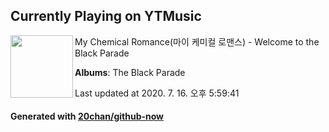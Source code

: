 ## Currently Playing on YTMusic

[<img align="left" width="100" src="https://lh3.googleusercontent.com/v_9D7-qcGPdGaKb-sA5wBwpY9SXsUZdzMLFcaR_AQRsY84iQnOEfI9hKUh5B1Veb_HElggrbVRDVp5yl">](https://music.youtube.com/channel/UC527A_XB_c7XftocVOIVNeA)

My Chemical Romance(마이 케미컬 로맨스) - Welcome to the Black Parade

**Albums**: The Black Parade

Last updated at 2020. 7. 16. 오후 5:59:41

#### Generated with [20chan/github-now](https://github.com/20chan/github-now)


<!--
**20chan/20chan** is a ✨ _special_ ✨ repository because its `README.md` (this file) appears on your GitHub profile.

Here are some ideas to get you started:

- 🔭 I’m currently working on ...
- 🌱 I’m currently learning ...
- 👯 I’m looking to collaborate on ...
- 🤔 I’m looking for help with ...
- 💬 Ask me about ...
- 📫 How to reach me: ...
- 😄 Pronouns: ...
- ⚡ Fun fact: ...
-->
